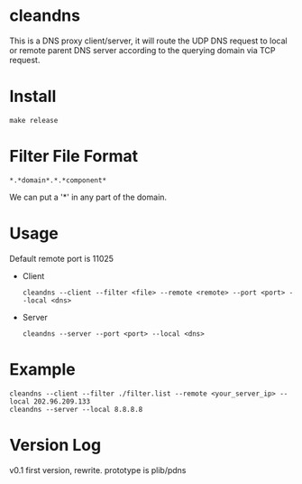 cleandns
========

This is a DNS proxy client/server, it will route the UDP DNS request to local or remote parent DNS server according to the querying domain via TCP request.

Install
========
    make release

Filter File Format
========
    *.*domain*.*.*component*
We can put a '*' in any part of the domain.

Usage
========
Default remote port is 11025
* Client

    `cleandns --client --filter <file> --remote <remote> --port <port> --local <dns>`

* Server

    `cleandns --server --port <port> --local <dns>`

Example
========

    cleandns --client --filter ./filter.list --remote <your_server_ip> --local 202.96.209.133
    cleandns --server --local 8.8.8.8

Version Log
========
v0.1    first version, rewrite. prototype is plib/pdns
